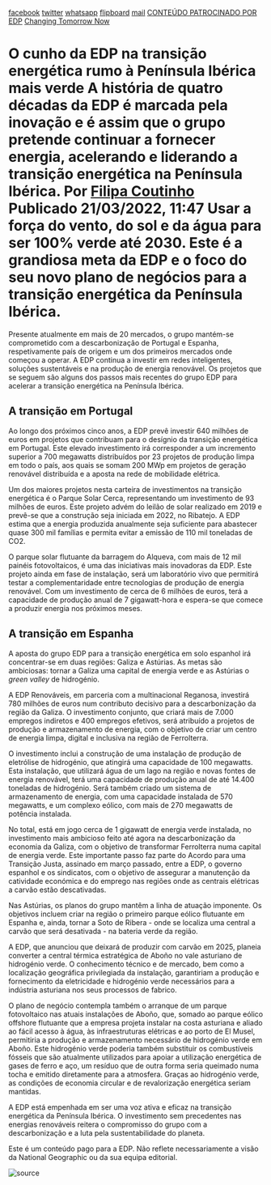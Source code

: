 [facebook](https://www.facebook.com/sharer/sharer.php?u=https%3A%2F%2Fwww.natgeo.pt%2Fchanging-tomorrow-now%2F2021%2F12%2Fo-cunho-da-edp-na-transicao-energetica-rumo-a-peninsula-iberica-mais-verde) [twitter](https://twitter.com/share?url=https%3A%2F%2Fwww.natgeo.pt%2Fchanging-tomorrow-now%2F2021%2F12%2Fo-cunho-da-edp-na-transicao-energetica-rumo-a-peninsula-iberica-mais-verde&via=natgeo&text=O%20cunho%20da%20EDP%20na%20transi%C3%A7%C3%A3o%20energ%C3%A9tica%20rumo%20%C3%A0%20Pen%C3%ADnsula%20Ib%C3%A9rica%20mais%20verde) [whatsapp](https://web.whatsapp.com/send?text=https%3A%2F%2Fwww.natgeo.pt%2Fchanging-tomorrow-now%2F2021%2F12%2Fo-cunho-da-edp-na-transicao-energetica-rumo-a-peninsula-iberica-mais-verde) [flipboard](https://share.flipboard.com/bookmarklet/popout?v=2&title=O%20cunho%20da%20EDP%20na%20transi%C3%A7%C3%A3o%20energ%C3%A9tica%20rumo%20%C3%A0%20Pen%C3%ADnsula%20Ib%C3%A9rica%20mais%20verde&url=https%3A%2F%2Fwww.natgeo.pt%2Fchanging-tomorrow-now%2F2021%2F12%2Fo-cunho-da-edp-na-transicao-energetica-rumo-a-peninsula-iberica-mais-verde) [mail](mailto:?subject=NatGeo&body=https%3A%2F%2Fwww.natgeo.pt%2Fchanging-tomorrow-now%2F2021%2F12%2Fo-cunho-da-edp-na-transicao-energetica-rumo-a-peninsula-iberica-mais-verde%20-%20O%20cunho%20da%20EDP%20na%20transi%C3%A7%C3%A3o%20energ%C3%A9tica%20rumo%20%C3%A0%20Pen%C3%ADnsula%20Ib%C3%A9rica%20mais%20verde) [CONTEÚDO PATROCINADO POR EDP](https://www.edp.com/pt-pt/changing-tomorrow-now) [Changing Tomorrow Now](https://www.natgeo.pt/meio-ambiente) 
# O cunho da EDP na transição energética rumo à Península Ibérica mais verde A história de quatro décadas da EDP é marcada pela inovação e é assim que o grupo pretende continuar a fornecer energia, acelerando e liderando a transição energética na Península Ibérica. Por [Filipa Coutinho](https://www.natgeo.pt/autor/filipa-coutinho) Publicado 21/03/2022, 11:47 Usar a força do vento, do sol e da água para ser 100% verde até 2030. Este é a grandiosa meta da EDP e o foco do seu novo plano de negócios para a transição energética da Península Ibérica. 

Presente atualmente em mais de 20 mercados, o grupo mantém-se comprometido com a descarbonização de Portugal e Espanha, respetivamente país de origem e um dos primeiros mercados onde começou a operar. A EDP continua a investir em redes inteligentes, soluções sustentáveis e na produção de energia renovável. Os projetos que se seguem são alguns dos passos mais recentes do grupo EDP para acelerar a transição energética na Península Ibérica. 

## **A transição em Portugal** 
Ao longo dos próximos cinco anos, a EDP prevê investir 640 milhões de euros em projetos que contribuam para o desígnio da transição energética em Portugal. Este elevado investimento irá corresponder a um incremento superior a 700 megawatts distribuídos por 23 projetos de produção limpa em todo o país, aos quais se somam 200 MWp em projetos de geração renovável distribuída e a aposta na rede de mobilidade elétrica. 

Um dos maiores projetos nesta carteira de investimentos na transição energética é o Parque Solar Cerca, representando um investimento de 93 milhões de euros. Este projeto advém do leilão de solar realizado em 2019 e prevê-se que a construção seja iniciada em 2022, no Ribatejo. A EDP estima que a energia produzida anualmente seja suficiente para abastecer quase 300 mil famílias e permita evitar a emissão de 110 mil toneladas de CO2. 

O parque solar flutuante da barragem do Alqueva, com mais de 12 mil painéis fotovoltaicos, é uma das iniciativas mais inovadoras da EDP. Este projeto ainda em fase de instalação, será um laboratório vivo que permitirá testar a complementaridade entre tecnologias de produção de energia renovável. Com um investimento de cerca de 6 milhões de euros, terá a capacidade de produção anual de 7 gigawatt-hora e espera-se que comece a produzir energia nos próximos meses. 

## **A transição em Espanha** 
A aposta do grupo EDP para a transição energética em solo espanhol irá concentrar-se em duas regiões: Galiza e Astúrias. As metas são ambiciosas: tornar a Galiza uma capital de energia verde e as Astúrias o _green valley_ de hidrogénio. 

A EDP Renováveis, em parceria com a multinacional Reganosa, investirá 780 milhões de euros num contributo decisivo para a descarbonização da região da Galiza. O investimento conjunto, que criará mais de 7.000 empregos indiretos e 400 empregos efetivos, será atribuído a projetos de produção e armazenamento de energia, com o objetivo de criar um centro de energia limpa, digital e inclusiva na região de Ferrolterra. 

O investimento inclui a construção de uma instalação de produção de eletrólise de hidrogénio, que atingirá uma capacidade de 100 megawatts. Esta instalação, que utilizará água de um lago na região e novas fontes de energia renovável, terá uma capacidade de produção anual de até 14.400 toneladas de hidrogénio. Será também criado um sistema de armazenamento de energia, com uma capacidade instalada de 570 megawatts, e um complexo eólico, com mais de 270 megawatts de potência instalada. 

No total, está em jogo cerca de 1 gigawatt de energia verde instalada, no investimento mais ambicioso feito até agora na descarbonização da economia da Galiza, com o objetivo de transformar Ferrolterra numa capital de energia verde. Este importante passo faz parte do Acordo para uma Transição Justa, assinado em março passado, entre a EDP, o governo espanhol e os sindicatos, com o objetivo de assegurar a manutenção da catividade económica e do emprego nas regiões onde as centrais elétricas a carvão estão descativadas. 

Nas Astúrias, os planos do grupo mantêm a linha de atuação imponente. Os objetivos incluem criar na região o primeiro parque eólico flutuante em Espanha e, ainda, tornar a Soto de Ribera - onde se localiza uma central a carvão que será desativada - na bateria verde da região. 

A EDP, que anunciou que deixará de produzir com carvão em 2025, planeia converter a central térmica estratégica de Aboño no vale asturiano de hidrogénio verde. O conhecimento técnico e de mercado, bem como a localização geográfica privilegiada da instalação, garantiriam a produção e fornecimento da eletricidade e hidrogénio verde necessários para a indústria asturiana nos seus processos de fabrico. 

O plano de negócio contempla também o arranque de um parque fotovoltaico nas atuais instalações de Aboño, que, somado ao parque eólico offshore flutuante que a empresa projeta instalar na costa asturiana e aliado ao fácil acesso à água, às infraestruturas elétricas e ao porto de El Musel, permitiria a produção e armazenamento necessário de hidrogénio verde em Aboño. Este hidrogénio verde poderia também substituir os combustíveis fósseis que são atualmente utilizados para apoiar a utilização energética de gases de ferro e aço, um resíduo que de outra forma seria queimado numa tocha e emitido diretamente para a atmosfera. Graças ao hidrogénio verde, as condições de economia circular e de revalorização energética seriam mantidas. 

A EDP está empenhada em ser uma voz ativa e eficaz na transição energética da Península Ibérica. O investimento sem precedentes nas energias renováveis reitera o compromisso do grupo com a descarbonização e a luta pela sustentabilidade do planeta. 

Este é um conteúdo pago para a EDP. Não reflete necessariamente a visão da National Geographic ou da sua equipa editorial. 



![source](https://www.natgeo.pt/changing-tomorrow-now/2021/12/o-cunho-da-edp-na-transicao-energetica-rumo-a-peninsula-iberica-mais-verde)